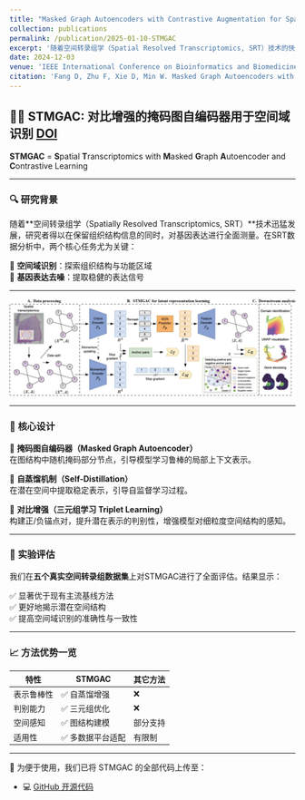 ```yaml
---
title: "Masked Graph Autoencoders with Contrastive Augmentation for Spatially Resolved Transcriptomics Data"
collection: publications
permalink: /publication/2025-01-10-STMGAC
excerpt: '随着空间转录组学（Spatial Resolved Transcriptomics, SRT）技术的快速发展，研究者现已能够在保留组织空间信息的前提下，对基因转录进行全面测量。在SRT数据分析中，空间域识别与基因去噪是两个关键目标。为此，我们提出了一种**带对比增强的掩码图自编码器（Masked Graph Autoencoder with Contrastively augmentation, STMGAC）**，用于学习低维潜在表示，以实现空间转录组（Spatial Transcriptomics, ST）数据的空间域识别。在潜在空间中，STMGAC通过**自蒸馏（self-distillation）**获得稳定的表示信号，用于引导自监督匹配。同时，采用**三元组学习（triplet learning）**构建正负锚点对，从而增强表示的判别能力。我们在五个数据集上评估了STMGAC的性能，结果表明其在空间域识别方面优于现有的基线方法。'
date: 2024-12-03
venue: 'IEEE International Conference on Bioinformatics and Biomedicine (BIBM)'
citation: 'Fang D, Zhu F, Xie D, Min W. Masked Graph Autoencoders with Contrastive Augmentation for Spatially Resolved Transcriptomics Data. 2024 IEEE International Conference on Bioinformatics and Biomedicine (BIBM) 515-520. https://doi.org/10.1109/BIBM62325.2024.10822738'
---
```


## 🧠✨ **STMGAC: 对比增强的掩码图自编码器用于空间域识别 [DOI](https://doi.org/10.1109/BIBM62325.2024.10822738)**
**STMGAC** = **S**patial **T**ranscriptomics with **M**asked **G**raph **A**utoencoder and **C**ontrastive Learning

----------

### 🔍 **研究背景**

随着**空间转录组学（Spatially Resolved Transcriptomics, SRT）**技术迅猛发展，研究者得以在保留组织结构信息的同时，对基因表达进行全面测量。在SRT数据分析中，两个核心任务尤为关键：

🔹 **空间域识别**：探索组织结构与功能区域  
🔹 **基因表达去噪**：提取稳健的表达信号

----------

![STMGAC](https://github.com/wenwenmin/STMGAC/blob/main/STMGAC.jpg?raw=true)

----------

### 🧩 **核心设计**

📌 **掩码图自编码器（Masked Graph Autoencoder）**  
在图结构中随机掩码部分节点，引导模型学习鲁棒的局部上下文表示。

📌 **自蒸馏机制（Self-Distillation）**  
在潜在空间中提取稳定表示，引导自监督学习过程。

📌 **对比增强（三元组学习 Triplet Learning）**  
构建正/负锚点对，提升潜在表示的判别性，增强模型对细粒度空间结构的感知。

----------

### 🧪 **实验评估**

我们在**五个真实空间转录组数据集**上对STMGAC进行了全面评估。结果显示：

✅ 显著优于现有主流基线方法  
✅ 更好地揭示潜在空间结构  
✅ 提高空间域识别的准确性与一致性

----------

### 📈 **方法优势一览**
| 特性 | STMGAC | 其它方法 |
|--|--|--|
| 表示鲁棒性 | ✅ 自蒸馏增强 | ❌ |
| 判别能力 | ✅ 三元组优化 | ❌ |
| 空间感知 | ✅ 图结构建模 | 部分支持 |
| 适用性 | ✅ 多数据平台适配 | 有限制 |


----------

🚀 为便于使用，我们已将 STMGAC 的全部代码上传至：

-   💻 [GitHub 开源代码](https://github.com/wenwenmin/STMGAC)
